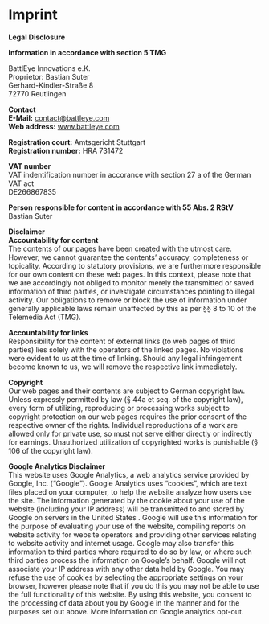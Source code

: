Imprint
=======

**Legal Disclosure**

**Information in accordance with section 5 TMG**

BattlEye Innovations e.K.  
Proprietor: Bastian Suter  
Gerhard-Kindler-Straße 8  
72770 Reutlingen

**Contact**  
**E-Mail:** contact@battleye.com  
**Web address:** www.battleye.com

**Registration court:** Amtsgericht Stuttgart  
**Registration number:** HRA 731472

**VAT number**  
VAT indentification number in accorance with section 27 a of the German VAT act  
DE266867835

**Person responsible for content in accordance with 55 Abs. 2 RStV**  
Bastian Suter

**Disclaimer**  
**Accountability for content**  
The contents of our pages have been created with the utmost care. However, we cannot guarantee the contents’ accuracy, completeness or topicality. According to statutory provisions, we are furthermore responsible for our own content on these web pages. In this context, please note that we are accordingly not obliged to monitor merely the transmitted or saved information of third parties, or investigate circumstances pointing to illegal activity. Our obligations to remove or block the use of information under generally applicable laws remain unaffected by this as per §§ 8 to 10 of the Telemedia Act (TMG).

**Accountability for links**  
Responsibility for the content of external links (to web pages of third parties) lies solely with the operators of the linked pages. No violations were evident to us at the time of linking. Should any legal infringement become known to us, we will remove the respective link immediately.

**Copyright**  
Our web pages and their contents are subject to German copyright law. Unless expressly permitted by law (§ 44a et seq. of the copyright law), every form of utilizing, reproducing or processing works subject to copyright protection on our web pages requires the prior consent of the respective owner of the rights. Individual reproductions of a work are allowed only for private use, so must not serve either directly or indirectly for earnings. Unauthorized utilization of copyrighted works is punishable (§ 106 of the copyright law).

**Google Analytics Disclaimer**  
This website uses Google Analytics, a web analytics service provided by Google, Inc. (“Google”). Google Analytics uses “cookies”, which are text files placed on your computer, to help the website analyze how users use the site. The information generated by the cookie about your use of the website (including your IP address) will be transmitted to and stored by Google on servers in the United States . Google will use this information for the purpose of evaluating your use of the website, compiling reports on website activity for website operators and providing other services relating to website activity and internet usage. Google may also transfer this information to third parties where required to do so by law, or where such third parties process the information on Google’s behalf. Google will not associate your IP address with any other data held by Google. You may refuse the use of cookies by selecting the appropriate settings on your browser, however please note that if you do this you may not be able to use the full functionality of this website. By using this website, you consent to the processing of data about you by Google in the manner and for the purposes set out above. More information on Google analytics opt-out.